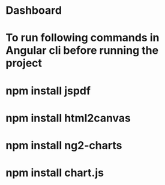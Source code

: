 # Dashboard
# To run following commands in Angular cli before running the project
# npm install jspdf 
# npm install html2canvas
# npm install ng2-charts
# npm install chart.js
